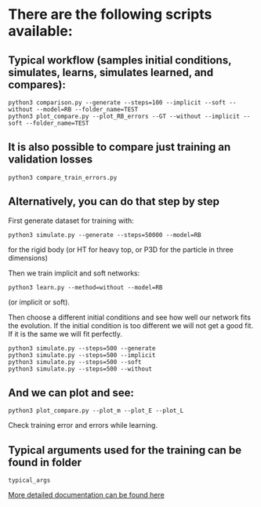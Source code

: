 # There are the following scripts available:

## Typical workflow (samples initial conditions, simulates, learns, simulates learned, and compares):

    python3 comparison.py --generate --steps=100 --implicit --soft --without --model=RB --folder_name=TEST
    python3 plot_compare.py --plot_RB_errors --GT --without --implicit --soft --folder_name=TEST

## It is also possible to compare just training an validation losses 

    python3 compare_train_errors.py

## Alternatively, you can do that step by step
First generate dataset for training with:

    python3 simulate.py --generate --steps=50000 --model=RB

for the rigid body (or HT for heavy top, or P3D for the particle in three dimensions)

Then we train implicit and soft networks:

    python3 learn.py --method=without --model=RB

(or implicit or soft).

Then choose a different initial conditions and see how well our network fits the evolution. If the initial condition is too different we will not get a good fit. If it is the same we will fit perfectly. 

    python3 simulate.py --steps=500 --generate
    python3 simulate.py --steps=500 --implicit
    python3 simulate.py --steps=500 --soft
    python3 simulate.py --steps=500 --without

## And we can plot and see:

    python3 plot_compare.py --plot_m --plot_E --plot_L

Check training error and errors while learning. 

## Typical arguments used for the training can be found in folder 

    typical_args

[More detailed documentation can be found here](www.karlin.mff.cuni.cz/~pavelka/direct-poisson-neural-networks)
    
